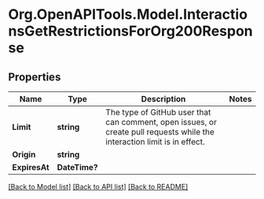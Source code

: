 # Org.OpenAPITools.Model.InteractionsGetRestrictionsForOrg200Response

## Properties

Name | Type | Description | Notes
------------ | ------------- | ------------- | -------------
**Limit** | **string** | The type of GitHub user that can comment, open issues, or create pull requests while the interaction limit is in effect. | 
**Origin** | **string** |  | 
**ExpiresAt** | **DateTime?** |  | 

[[Back to Model list]](../README.md#documentation-for-models) [[Back to API list]](../README.md#documentation-for-api-endpoints) [[Back to README]](../README.md)

